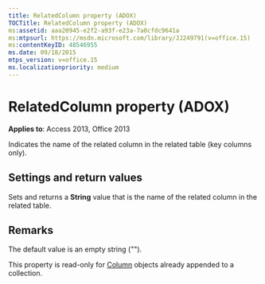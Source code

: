 ```yaml
---
title: RelatedColumn property (ADOX)
TOCTitle: RelatedColumn property (ADOX)
ms:assetid: aaa20945-e2f2-a93f-e23a-7a0cfdc9641a
ms:mtpsurl: https://msdn.microsoft.com/library/JJ249791(v=office.15)
ms:contentKeyID: 48546955
ms.date: 09/18/2015
mtps_version: v=office.15
ms.localizationpriority: medium
---
```


# RelatedColumn property (ADOX)


**Applies to**: Access 2013, Office 2013

Indicates the name of the related column in the related table (key columns only).

## Settings and return values

Sets and returns a **String** value that is the name of the related column in the related table.

## Remarks

The default value is an empty string ("").

This property is read-only for [Column](column-object-adox.md) objects already appended to a collection.

